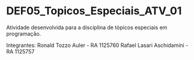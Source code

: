 # DEF05_Topicos_Especiais_ATV_01
Atividade desenvolvida para a disciplina de tópicos especiais em programação.

Integrantes:
Ronald Tozzo Auler - RA 1125760
Rafael Lasari Aschidamini - RA 1125757


